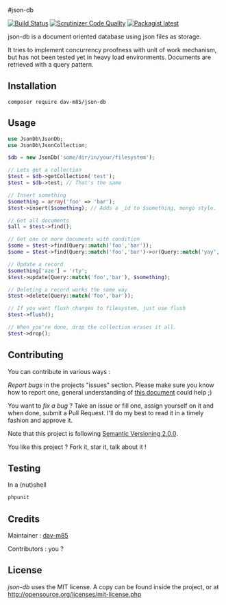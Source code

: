 #json-db

[![Build Status](https://travis-ci.org/dav-m85/json-db.png?branch=master)](https://travis-ci.org/dav-m85/json-db)
[![Scrutinizer Code Quality](https://scrutinizer-ci.com/g/dav-m85/json-db/badges/quality-score.png?b=master)](https://scrutinizer-ci.com/g/dav-m85/json-db/?branch=master)
[![Packagist latest](https://img.shields.io/packagist/v/dav-m85/json-db.svg)](https://packagist.org/packages/dav-m85/json-db)


json-db is a document oriented database using json files as storage.

It tries to implement concurrency proofness with unit of work mechanism, but has not been tested yet in heavy
load environments. Documents are retrieved with a query pattern.

## Installation

```
composer require dav-m85/json-db
```

## Usage

```php
use JsonDb\JsonDb;
use JsonDb\JsonCollection;

$db = new JsonDb('some/dir/in/your/filesystem');

// Lets get a collection
$test = $db->getCollection('test');
$test = $db->test; // That's the same

// Insert something
$something = array('foo' => 'bar');
$test->insert($something); // Adds a _id to $something, mongo style.

// Get all documents
$all = $test->find();

// Get one or more documents with condition
$some = $test->find(Query::match('foo','bar'));
$some = $test->find(Query::match('foo','bar')->or(Query::match('yay', 'blah')));

// Update a record
$something['aze'] = 'rty';
$test->update(Query::match('foo','bar'), $something);

// Deleting a record works the same way
$test->delete(Query::match('foo','bar'));

// If you want flush changes to filesystem, just use flush
$test->flush();

// When you're done, drop the collection erases it all.
$test->drop();
```

## Contributing
You can contribute in various ways :

*Report bugs* in the projects "issues" section. Please make sure you know how to report one, general understanding of [this
document](http://www.chiark.greenend.org.uk/~sgtatham/bugs.html) could help ;)

You want to *fix a bug* ? Take an issue or fill one, assign yourself on it and when done, submit a Pull Request. I'll do
my best to read it in a timely fashion and approve it.

Note that this project is following [Semantic Versioning 2.0.0](http://semver.org/).

You like this project ? Fork it, star it, talk about it !

## Testing
In a (nut)shell

```bash
phpunit
```

## Credits
Maintainer : [dav-m85](http://github.com/dav-m85)

Contributors : you ?

## License
*json-db* uses the MIT license. A copy can be found inside the project, or at http://opensource.org/licenses/mit-license.php
